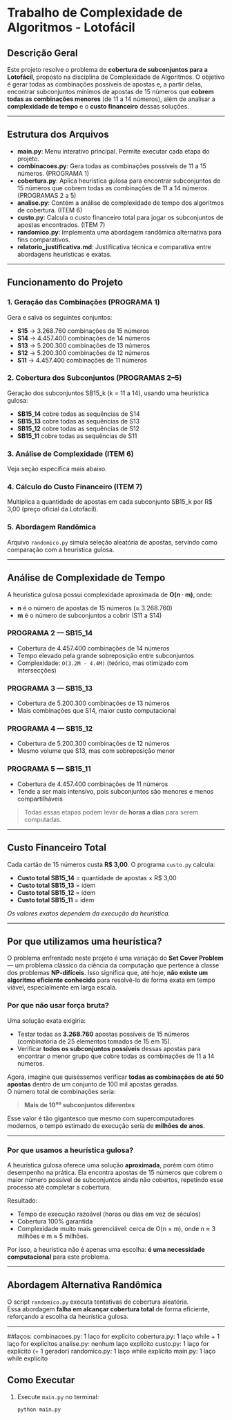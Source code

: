 #  Trabalho de Complexidade de Algoritmos - Lotofácil

##  Descrição Geral

Este projeto resolve o problema de **cobertura de subconjuntos para a Lotofácil**, proposto na disciplina de Complexidade de Algoritmos. O objetivo é gerar todas as combinações possíveis de apostas e, a partir delas, encontrar subconjuntos mínimos de apostas de 15 números que **cobrem todas as combinações menores** (de 11 a 14 números), além de analisar a **complexidade de tempo** e o **custo financeiro** dessas soluções.

---

##  Estrutura dos Arquivos

- **main.py**: Menu interativo principal. Permite executar cada etapa do projeto.
- **combinacoes.py**: Gera todas as combinações possíveis de 11 a 15 números. (PROGRAMA 1)
- **cobertura.py**: Aplica heurística gulosa para encontrar subconjuntos de 15 números que cobrem todas as combinações de 11 a 14 números. (PROGRAMAS 2 a 5)
- **analise.py**: Contém a análise de complexidade de tempo dos algoritmos de cobertura. (ITEM 6)
- **custo.py**: Calcula o custo financeiro total para jogar os subconjuntos de apostas encontrados. (ITEM 7)
- **randomico.py**: Implementa uma abordagem randômica alternativa para fins comparativos.
- **relatorio_justificativa.md**: Justificativa técnica e comparativa entre abordagens heurísticas e exatas.

---

##  Funcionamento do Projeto

### 1. Geração das Combinações (PROGRAMA 1)

Gera e salva os seguintes conjuntos:
- **S15** → 3.268.760 combinações de 15 números
- **S14** → 4.457.400 combinações de 14 números
- **S13** → 5.200.300 combinações de 13 números
- **S12** → 5.200.300 combinações de 12 números
- **S11** → 4.457.400 combinações de 11 números

### 2. Cobertura dos Subconjuntos (PROGRAMAS 2–5)

Geração dos subconjuntos SB15_k (k = 11 a 14), usando uma heurística gulosa:
- **SB15_14** cobre todas as sequências de S14
- **SB15_13** cobre todas as sequências de S13
- **SB15_12** cobre todas as sequências de S12
- **SB15_11** cobre todas as sequências de S11

### 3. Análise de Complexidade (ITEM 6)

Veja seção específica mais abaixo.

### 4. Cálculo do Custo Financeiro (ITEM 7)

Multiplica a quantidade de apostas em cada subconjunto SB15_k por R$ 3,00 (preço oficial da Lotofácil).

### 5. Abordagem Randômica

Arquivo `randomico.py` simula seleção aleatória de apostas, servindo como comparação com a heurística gulosa.

---

##  Análise de Complexidade de Tempo

A heurística gulosa possui complexidade aproximada de **O(n · m)**, onde:

- **n** é o número de apostas de 15 números (≈ 3.268.760)
- **m** é o número de subconjuntos a cobrir (S11 a S14)

### PROGRAMA 2 — SB15_14

- Cobertura de 4.457.400 combinações de 14 números
- Tempo elevado pela grande sobreposição entre subconjuntos
- Complexidade: `O(3.2M · 4.4M)` (teórico, mas otimizado com intersecções)

### PROGRAMA 3 — SB15_13

- Cobertura de 5.200.300 combinações de 13 números
- Mais combinações que S14, maior custo computacional

### PROGRAMA 4 — SB15_12

- Cobertura de 5.200.300 combinações de 12 números
- Mesmo volume que S13, mas com sobreposição menor

### PROGRAMA 5 — SB15_11

- Cobertura de 4.457.400 combinações de 11 números
- Tende a ser mais intensivo, pois subconjuntos são menores e menos compartilháveis

>  Todas essas etapas podem levar de **horas a dias** para serem computadas.

---

##  Custo Financeiro Total

Cada cartão de 15 números custa **R$ 3,00**. O programa `custo.py` calcula:

- **Custo total SB15_14** = quantidade de apostas × R$ 3,00
- **Custo total SB15_13** = idem
- **Custo total SB15_12** = idem
- **Custo total SB15_11** = idem

*Os valores exatos dependem da execução da heurística.*

---
##  Por que utilizamos uma heurística?

O problema enfrentado neste projeto é uma variação do **Set Cover Problem** — um problema clássico da ciência da computação que pertence à classe dos problemas **NP-difíceis**. Isso significa que, até hoje, **não existe um algoritmo eficiente conhecido** para resolvê-lo de forma exata em tempo viável, especialmente em larga escala.

###  Por que não usar força bruta?

Uma solução exata exigiria:

- Testar todas as **3.268.760** apostas possíveis de 15 números (combinatória de 25 elementos tomados de 15 em 15).
- Verificar **todos os subconjuntos possíveis** dessas apostas para encontrar o menor grupo que cobre todas as combinações de 11 a 14 números.

Agora, imagine que quiséssemos verificar **todas as combinações de até 50 apostas** dentro de um conjunto de 100 mil apostas geradas.  
O número total de combinações seria:

> **Mais de 10⁹⁰ subconjuntos diferentes**

Esse valor é tão gigantesco que mesmo com supercomputadores modernos, o tempo estimado de execução seria de **milhões de anos**.

---

###  Por que usamos a heurística gulosa?

A heurística gulosa oferece uma solução **aproximada**, porém com ótimo desempenho na prática. Ela encontra apostas de 15 números que cobrem o maior número possível de subconjuntos ainda não cobertos, repetindo esse processo até completar a cobertura.

Resultado:  
-  Tempo de execução razoável (horas ou dias em vez de séculos)
-  Cobertura 100% garantida
-  Complexidade muito mais gerenciável: cerca de O(n × m), onde n ≈ 3 milhões e m ≈ 5 milhões.

Por isso, a heurística não é apenas uma escolha: **é uma necessidade computacional** para este problema.

---

##  Abordagem Alternativa Randômica

O script `randomico.py` executa tentativas de cobertura aleatória.  
Essa abordagem **falha em alcançar cobertura total** de forma eficiente, reforçando a escolha da heurística gulosa.

---

##laços:
combinacoes.py: 1 laço for explícito
cobertura.py: 1 laço while + 1 laço for explícitos
analise.py: nenhum laço explícito
custo.py: 1 laço for explícito (+ 1 gerador)
randomico.py: 1 laço while explícito
main.py: 1 laço while explícito

##  Como Executar

1. Execute `main.py` no terminal:
   ```bash
   python main.py
